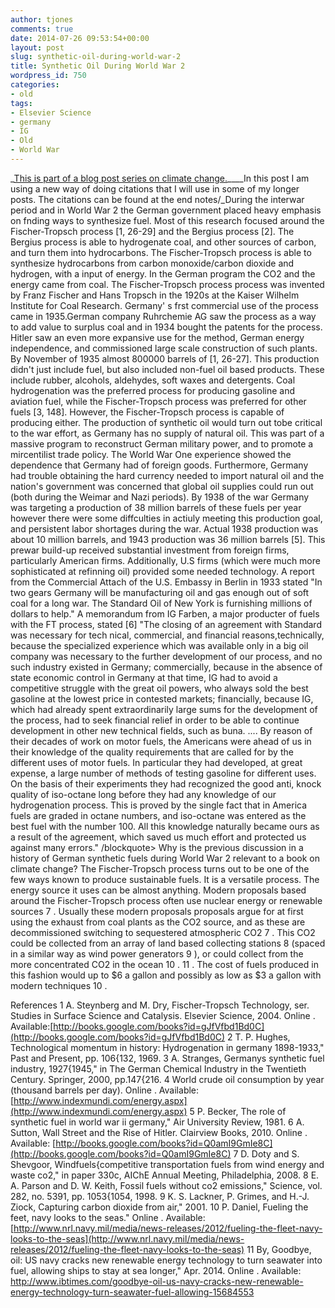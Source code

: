```yaml
---
author: tjones
comments: true
date: 2014-07-26 09:53:54+00:00
layout: post
slug: synthetic-oil-during-world-war-2
title: Synthetic Oil During World War 2
wordpress_id: 750
categories:
- old
tags:
- Elsevier Science
- germany
- IG
- Old
- World War
---
```


_[This is part of a blog post series on climate change.](https://theojones.name/blog-post-series-on-the-history-of-sustainable-energy-and-climate-change-politics/)____In this post I am using a new way of doing citations that I will use in some of my longer posts. The citations can be found at the end notes/_During the interwar period and in World War 2 the German government placed heavy emphasis on fnding ways to synthesize fuel. Most of this research focused around the Fischer-Tropsch process [1, 26-29] and the Bergius process [2]. The Bergius process is able to hydrogenate coal, and other sources of carbon, and turn them into hydrocarbons. The Fischer-Tropsch process is able to synthesize hydrocarbons from carbon monoxide/carbon dioxide and hydrogen, with a input of energy. In the German program the CO2 and the energy came from coal. The Fischer-Tropsch process process was invented by Franz Fischer and Hans Tropsch in the 1920s at the Kaiser Wilhelm Institute for Coal Research. Germany' s frst commercial use of the process came in 1935.German company Ruhrchemie AG saw the process as a way to add value to surplus coal and in 1934 bought the patents for the process. Hitler saw an even more expansive use for the method, German energy independence, and commissioned large scale construction of such plants. By November of 1935 almost 800000 barrels of [1, 26-27]. This production didn't just include fuel, but also included non-fuel oil based products. These include rubber, alcohols, aldehydes, soft waxes and detergents. Coal hydrogenation was the preferred process for producing gasoline and aviation fuel, while the Fischer-Tropsch process was preferred for other fuels [3, 148]. However, the Fischer-Tropsch process is capable of producing either. The production of synthetic oil would turn out tobe critical to the war effort, as Germany has no supply of natural oil. This was part of a massive program to reconstruct German military power, and to promote a mircentilist trade policy. The World War One experience showed the dependence that Germany had of foreign goods. Furthermore, Germany had trouble obtaining the hard currency needed to import natural oil and the nation's government was concerned that global oil supplies could run out (both during the Weimar and Nazi periods). By 1938 of the war Germany was targeting a production of 38 million barrels of these fuels per year however there were some diffculties in actiuly meeting this production goal, and persistent labor shortages during the war. Actual 1938 production was about 10 million barrels, and 1943 production was 36 million barrels [5]. This prewar build-up received substantial investment from foreign firms, particularly American firms. Additionally, U.S firms (which were much more sophisticated at refinning oil) provided some needed technology. A report from the Commercial Attach of the U.S. Embassy in Berlin in 1933 stated "In two gears Germany will be manufacturing oil and gas enough out of soft coal for a long war. The Standard Oil of New York is furnishing millions of dollars to help." A memorandum from IG Farben, a major producter of fuels with the FT process, stated [6]
"The closing of an agreement with Standard was necessary for tech nical, commercial, and financial reasons,technically, because the specialized experience which was available only in a big oil company was necessary to the further development of our process, and no such industry existed in Germany; commercially, because in the absence of state economic control in Germany at that time, IG had to avoid a competitive struggle with the great oil powers, who always sold the best gasoline at the lowest price in contested markets; financially, because IG, which had already spent extraordinarily large sums for the development of the process, had to seek financial relief in order to be able to continue development in other new technical fields, such as buna. .... By reason of their decades of work on motor fuels, the Americans were ahead of us in their knowledge of the quality requirements that are called for by the different uses of motor fuels. In particular they had developed, at great expense, a large number of methods of testing gasoline for different uses. On the basis of their experiments they had recognized the good anti, knock quality of iso-octane long before they had any knowledge of our hydrogenation process. This is proved by the single fact that in America fuels are graded in octane numbers, and iso-octane was entered as the best fuel with the number 100. All this knowledge naturally became ours as a result of the agreement, which saved us much effort and protected us against many errors."  /blockquote>
Why is the previous discussion in a history of German synthetic fuels during World War 2 relevant to a book on climate change? The Fischer-Tropsch process turns out to be one of the few ways known to produce sustainable fuels. It is a versatile process. The energy source it uses can be almost anything. Modern proposals based around the Fischer-Tropsch process often use nuclear energy or renewable sources  7 . Usually these modern proposals proposals argue for at first using the exhaust from coal plants as the CO2 source, and as these are decommissioned switching to sequestered atmospheric CO2  7 . This CO2 could be collected from an array of land based collecting stations  8  (spaced in a similar way as wind power generators  9 ), or could collect from the more concentrated CO2 in the ocean  10 .  11 . The cost of fuels produced in this fashion would up to $6 a gallon and possibly as low as $3 a gallon with modern techniques  10 .

References
 1  A. Steynberg and M. Dry, Fischer-Tropsch Technology, ser. Studies in Surface Science and Catalysis. Elsevier Science, 2004.  Online . Available:[http://books.google.com/books?id=gJfVfbd1Bd0C](http://books.google.com/books?id=gJfVfbd1Bd0C)
 2  T. P. Hughes, Technological momentum in history: Hydrogenation in germany 1898-1933," Past and Present, pp. 106{132, 1969.  3  A. Stranges, Germanys synthetic fuel industry, 1927{1945," in The German Chemical Industry in the Twentieth Century. Springer, 2000, pp.147{216.  4  World crude oil consumption by year (thousand barrels per day). Online . Available: [http://www.indexmundi.com/energy.aspx](http://www.indexmundi.com/energy.aspx)  5  P. Becker, The role of synthetic fuel in world war ii germany," Air University Review, 1981.  6  A. Sutton, Wall Street and the Rise of Hitler. Clairview Books, 2010. Online . Available: [http://books.google.com/books?id=Q0amI9GmIe8C](http://books.google.com/books?id=Q0amI9GmIe8C)  7  D. Doty and S. Shevgoor, Windfuels{competitive transportation fuels from wind energy and waste co2," in paper 330c, AIChE Annual Meeting, Philadelphia, 2008.  8  E. A. Parson and D. W. Keith, Fossil fuels without co2 emissions," Science, vol. 282, no. 5391, pp. 1053{1054, 1998.  9  K. S. Lackner, P. Grimes, and H.-J. Ziock, Capturing carbon dioxide from air," 2001.  10  P. Daniel, Fueling the feet, navy looks to the seas."  Online . Available: [http://www.nrl.navy.mil/media/news-releases/2012/fueling-the-fleet-navy-looks-to-the-seas](http://www.nrl.navy.mil/media/news-releases/2012/fueling-the-fleet-navy-looks-to-the-seas)  11  By, Goodbye, oil: US navy cracks new renewable energy technology to turn seawater into fuel, allowing ships to stay at sea longer," Apr. 2014.  Online . Available: http://www.ibtimes.com/goodbye-oil-us-navy-cracks-new-renewable-energy-technology-turn-seawater-fuel-allowing-15684553




